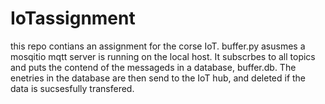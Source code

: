 # IoTassignment
this repo contians an assignment for the corse IoT. 
buffer.py asusmes a mosqitio mqtt server is running on the local host. It subscrbes to all topics and puts the contend of the messageds in a database, buffer.db. The enetries in the database are then send to the IoT hub, and  deleted if the data is sucsesfully transfered.
